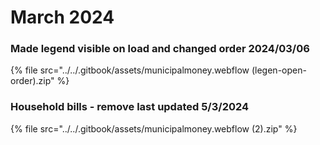 # March 2024

### Made legend visible on load and changed order 2024/03/06

{% file src="../../.gitbook/assets/municipalmoney.webflow (legen-open-order).zip" %}

### Household bills - remove last updated 5/3/2024

{% file src="../../.gitbook/assets/municipalmoney.webflow (2).zip" %}
